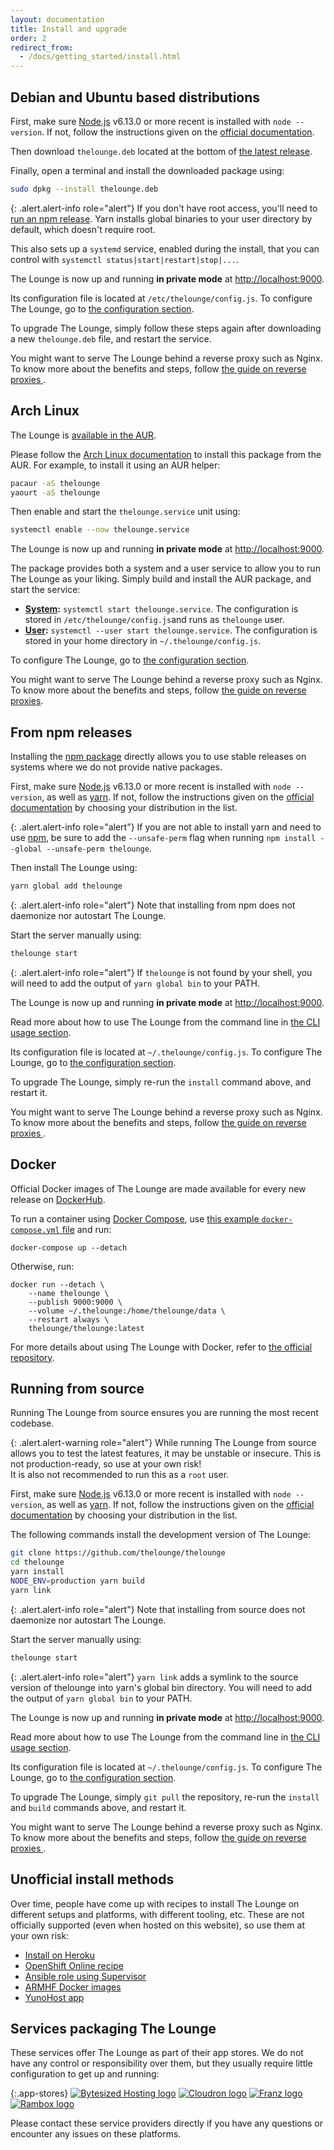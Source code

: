 ```yaml
---
layout: documentation
title: Install and upgrade
order: 2
redirect_from:
  - /docs/getting_started/install.html
---
```


## Debian and Ubuntu based distributions

First, make sure [Node.js](https://nodejs.org/) v6.13.0 or more recent is installed
with `node --version`. If not, follow the instructions given on the
[official documentation](https://nodejs.org/en/download/package-manager/#debian-and-ubuntu-based-linux-distributions).

Then download `thelounge.deb` located at the bottom of
[the latest release](https://github.com/thelounge/thelounge/releases/latest).

Finally, open a terminal and install the downloaded package using:

```sh
sudo dpkg --install thelounge.deb
```

{: .alert.alert-info role="alert"}
If you don't have root access, you'll need to [run an npm release](#from-npm-releases). Yarn installs global binaries to your user directory by default, which doesn't require root.

This also sets up a `systemd` service, enabled during the install, that you can
control with `systemctl status|start|restart|stop|...`.

The Lounge is now up and running **in private mode** at <http://localhost:9000>.

Its configuration file is located at `/etc/thelounge/config.js`. To configure
The Lounge, go to [the configuration section](/docs/configuration.html).

To upgrade The Lounge, simply follow these steps again after downloading a new
`thelounge.deb` file, and restart the service.

You might want to serve The Lounge behind a reverse proxy such as Nginx. To know
more about the benefits and steps, follow
[the guide on reverse proxies ](/docs/guides/reverse-proxies.html).

## Arch Linux

The Lounge is [available in the AUR](https://aur.archlinux.org/packages/thelounge/).

Please follow the
[Arch Linux documentation](https://wiki.archlinux.org/index.php/Arch_User_Repository)
to install this package from the AUR. For example, to install it using an AUR
helper:

```sh
pacaur -aS thelounge
yaourt -aS thelounge
```

Then enable and start the `thelounge.service` unit using:

```sh
systemctl enable --now thelounge.service
```

The Lounge is now up and running **in private mode** at <http://localhost:9000>.

The package provides both a system and a user service to allow you to run The
Lounge as your liking. Simply build and install the AUR package, and start the
service:

- **[System](https://wiki.archlinux.org/index.php/Systemd):**
  `systemctl start thelounge.service`. The configuration is stored in
  `/etc/thelounge/config.js`and runs as `thelounge` user.
- **[User](https://wiki.archlinux.org/index.php/Systemd/User):**
  `systemctl --user start thelounge.service`. The configuration is stored in
  your home directory in `~/.thelounge/config.js`.

To configure The Lounge, go to
[the configuration section](/docs/configuration.html).

You might want to serve The Lounge behind a reverse proxy such as Nginx. To know
more about the benefits and steps, follow
[the guide on reverse proxies](/docs/guides/reverse-proxies.html).

## From npm releases

Installing the [npm package](https://www.npmjs.com/package/thelounge) directly
allows you to use stable releases on systems where we do not provide native
packages.

First, make sure [Node.js](https://nodejs.org/) v6.13.0 or more recent is installed
with `node --version`, as well as [yarn](https://yarnpkg.com/). If not, follow
the instructions given on the
[official documentation](https://nodejs.org/en/download/package-manager/) by
choosing your distribution in the list.

{: .alert.alert-info role="alert"}
If you are not able to install yarn and need to use [npm](https://npmjs.com), be sure to add the `--unsafe-perm` flag when running `npm install --global --unsafe-perm thelounge`.

Then install The Lounge using:

```sh
yarn global add thelounge
```

{: .alert.alert-info role="alert"}
Note that installing from npm does not daemonize nor autostart The Lounge.

Start the server manually using:

```sh
thelounge start
```

{: .alert.alert-info role="alert"}
If `thelounge` is not found by your shell, you will need to add the output of `yarn global bin` to your PATH.

The Lounge is now up and running **in private mode** at <http://localhost:9000>.

Read more about how to use The Lounge from the command line in
[the CLI usage section](/docs/usage.html).

Its configuration file is located at `~/.thelounge/config.js`. To configure The
Lounge, go to [the configuration section](/docs/configuration.html).

To upgrade The Lounge, simply re-run the `install` command above, and restart it.

You might want to serve The Lounge behind a reverse proxy such as Nginx. To know
more about the benefits and steps, follow
[the guide on reverse proxies ](/docs/guides/reverse-proxies.html).

## Docker

Official Docker images of The Lounge are made available for every new release on
[DockerHub](https://hub.docker.com/r/thelounge/lounge/).

To run a container using [Docker Compose](https://docs.docker.com/compose/),
use [this example `docker-compose.yml`
file](https://github.com/thelounge/thelounge-docker/blob/master/docker-compose.yml)
and run:

```
docker-compose up --detach
```

Otherwise, run:

```
docker run --detach \
	--name thelounge \
	--publish 9000:9000 \
	--volume ~/.thelounge:/home/thelounge/data \
	--restart always \
	thelounge/thelounge:latest
```

For more details about using The Lounge with Docker, refer to
[the official repository](https://github.com/thelounge/thelounge-docker).

## Running from source

Running The Lounge from source ensures you are running the most recent codebase.

{: .alert.alert-warning role="alert"}
While running The Lounge from source allows you to test the latest features, it
may be unstable or insecure. This is not production-ready, so use at your own
risk!<br>
It is also not recommended to run this as a `root` user.

First, make sure [Node.js](https://nodejs.org/) v6.13.0 or more recent is installed
with `node --version`, as well as [yarn](https://yarnpkg.com). If not, follow the instructions given on the
[official documentation](https://nodejs.org/en/download/package-manager/) by
choosing your distribution in the list.

The following commands install the development version of The Lounge:

```sh
git clone https://github.com/thelounge/thelounge
cd thelounge
yarn install
NODE_ENV=production yarn build
yarn link
```

{: .alert.alert-info role="alert"}
Note that installing from source does not daemonize nor autostart The Lounge.

Start the server manually using:

```sh
thelounge start
```

{: .alert.alert-info role="alert"}
`yarn link` adds a symlink to the source version of thelounge into yarn's global bin directory. You will need to add the output of `yarn global bin` to your PATH.

The Lounge is now up and running **in private mode** at <http://localhost:9000>.

Read more about how to use The Lounge from the command line in
[the CLI usage section](/docs/usage.html).

Its configuration file is located at `~/.thelounge/config.js`. To configure The
Lounge, go to [the configuration section](/docs/configuration.html).

To upgrade The Lounge, simply `git pull` the repository, re-run the `install` and
`build` commands above, and restart it.

You might want to serve The Lounge behind a reverse proxy such as Nginx. To know
more about the benefits and steps, follow
[the guide on reverse proxies ](/docs/guides/reverse-proxies.html).

## Unofficial install methods

Over time, people have come up with recipes to install The Lounge on different
setups and platforms, with different tooling, etc. These are not officially
supported (even when hosted on this website), so use them at your own risk:

- [Install on Heroku](/docs/unofficial-install-methods/heroku.html)
- [OpenShift Online recipe](https://github.com/pacbard/openshift-thelounge)
- [Ansible role using Supervisor](https://github.com/astorije/ansible-lounge)
- [ARMHF Docker images](https://hub.docker.com/r/lsioarmhf/thelounge/)
- [YunoHost app](https://github.com/YunoHost-Apps/thelounge_ynh)

## Services packaging The Lounge

These services offer The Lounge as part of their app stores. We do not have any
control or responsibility over them, but they usually require little
configuration to get up and running:

{:.app-stores}
[![Bytesized Hosting logo](/img/bytesized-hosting-logo.png)](https://bytesized-hosting.com/ "Bytesized Hosting")
[![Cloudron logo](/img/cloudron-logo.png)](https://cloudron.io/ "Cloudron")
[![Franz logo](/img/franz-logo.png)](https://meetfranz.com/ "Franz")
[![Rambox logo](/img/rambox-logo.png)](http://rambox.pro/ "Rambox")

Please contact these service providers directly if you have any questions or
encounter any issues on these platforms.
